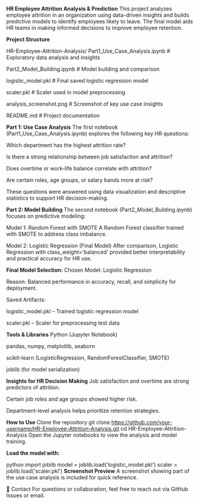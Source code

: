 **HR Employee Attrition Analysis & Prediction**
This project analyzes employee attrition in an organization using data-driven insights and builds predictive models to identify employees likely to leave. The final model aids HR teams in making informed decisions to improve employee retention.

**Project Structure**

HR-Employee-Attrition-Analysis/
 Part1_Use_Case_Analysis.ipynb     # Exploratory data analysis and insights

Part2_Model_Building.ipynb        # Model building and comparison

logistic_model.pkl                # Final saved logistic regression model

scaler.pkl                        # Scaler used in model preprocessing

analysis_screenshot.png           # Screenshot of key use case insights

README.md                         # Project documentation

**Part 1: Use Case Analysis**
The first notebook (Part1_Use_Case_Analysis.ipynb) explores the following key HR questions:

Which department has the highest attrition rate?

Is there a strong relationship between job satisfaction and attrition?

Does overtime or work-life balance correlate with attrition?

Are certain roles, age groups, or salary bands more at risk?

These questions were answered using data visualization and descriptive statistics to support HR decision-making.

**Part 2: Model Building**
The second notebook (Part2_Model_Building.ipynb) focuses on predictive modeling:

Model 1: Random Forest with SMOTE
A Random Forest classifier trained with SMOTE to address class imbalance.

Model 2: Logistic Regression (Final Model)
After comparison, Logistic Regression with class_weight='balanced' provided better interpretability and practical accuracy for HR use.

**Final Model Selection:**
Chosen Model: Logistic Regression

Reason: Balanced performance in accuracy, recall, and simplicity for deployment.

Saved Artifacts:

logistic_model.pkl – Trained logistic regression model

scaler.pkl – Scaler for preprocessing test data

**Tools & Libraries**
Python (Jupyter Notebook)

pandas, numpy, matplotlib, seaborn

scikit-learn (LogisticRegression, RandomForestClassifier, SMOTE)

joblib (for model serialization)

**Insights for HR Decision Making**
Job satisfaction and overtime are strong predictors of attrition.

Certain job roles and age groups showed higher risk.

Department-level analysis helps prioritize retention strategies.

**How to Use**
Clone the repository
git clone https://github.com/your-username/HR-Employee-Attrition-Analysis.git
cd HR-Employee-Attrition-Analysis
Open the Jupyter notebooks to view the analysis and model training.

**Load the model with:**

python
import joblib
model = joblib.load('logistic_model.pkl')
scaler = joblib.load('scaler.pkl')
**Screenshot Preview**
A screenshot showing part of the use case analysis is included for quick reference.

📧 Contact
For questions or collaboration, feel free to reach out via GitHub Issues or email.

